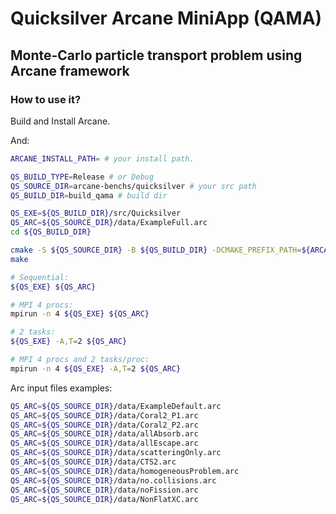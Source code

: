 # Quicksilver Arcane MiniApp (QAMA)
## Monte-Carlo particle transport problem using Arcane framework

### How to use it?

Build and Install Arcane.

And:

```sh
ARCANE_INSTALL_PATH= # your install path.

QS_BUILD_TYPE=Release # or Debug
QS_SOURCE_DIR=arcane-benchs/quicksilver # your src path
QS_BUILD_DIR=build_qama # build dir

QS_EXE=${QS_BUILD_DIR}/src/Quicksilver
QS_ARC=${QS_SOURCE_DIR}/data/ExampleFull.arc
cd ${QS_BUILD_DIR}

cmake -S ${QS_SOURCE_DIR} -B ${QS_BUILD_DIR} -DCMAKE_PREFIX_PATH=${ARCANE_INSTALL_PATH} -DCMAKE_BUILD_TYPE=${QS_BUILD_TYPE}
make

# Sequential:
${QS_EXE} ${QS_ARC}

# MPI 4 procs:
mpirun -n 4 ${QS_EXE} ${QS_ARC}

# 2 tasks:
${QS_EXE} -A,T=2 ${QS_ARC}

# MPI 4 procs and 2 tasks/proc:
mpirun -n 4 ${QS_EXE} -A,T=2 ${QS_ARC}
```

Arc input files examples:

```sh
QS_ARC=${QS_SOURCE_DIR}/data/ExampleDefault.arc
QS_ARC=${QS_SOURCE_DIR}/data/Coral2_P1.arc
QS_ARC=${QS_SOURCE_DIR}/data/Coral2_P2.arc
QS_ARC=${QS_SOURCE_DIR}/data/allAbsorb.arc
QS_ARC=${QS_SOURCE_DIR}/data/allEscape.arc
QS_ARC=${QS_SOURCE_DIR}/data/scatteringOnly.arc
QS_ARC=${QS_SOURCE_DIR}/data/CTS2.arc
QS_ARC=${QS_SOURCE_DIR}/data/homogeneousProblem.arc
QS_ARC=${QS_SOURCE_DIR}/data/no.collisions.arc
QS_ARC=${QS_SOURCE_DIR}/data/noFission.arc
QS_ARC=${QS_SOURCE_DIR}/data/NonFlatXC.arc
```